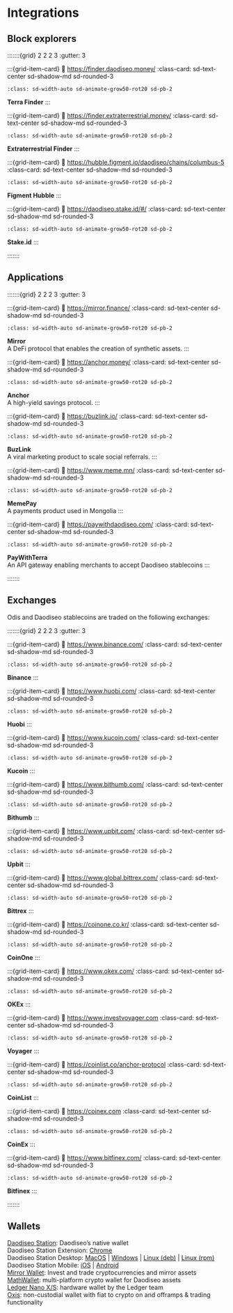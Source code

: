 # Integrations

## Block explorers

:::::::{grid} 2 2 2 3
:gutter: 3

:::{grid-item-card}
:link: https://finder.daodiseo.money/
:class-card: sd-text-center sd-shadow-md sd-rounded-3
```{image} /img/expl_finder.png
:class: sd-width-auto sd-animate-grow50-rot20 sd-pb-2
```
**Terra Finder**
:::

:::{grid-item-card}
:link: https://finder.extraterrestrial.money/
:class-card: sd-text-center sd-shadow-md sd-rounded-3
```{image} /img/ET.jpg
:class: sd-width-auto sd-animate-grow50-rot20 sd-pb-2
```
**Extraterrestrial Finder**
:::

:::{grid-item-card}
:link: https://hubble.figment.io/daodiseo/chains/columbus-5
:class-card: sd-text-center sd-shadow-md sd-rounded-3
```{image} /img/expl_hubble.png
:class: sd-width-auto sd-animate-grow50-rot20 sd-pb-2
```
**Figment Hubble**
:::

:::{grid-item-card}
:link: https://daodiseo.stake.id/#/
:class-card: sd-text-center sd-shadow-md sd-rounded-3
```{image} /img/expl_stakeid.png
:class: sd-width-auto sd-animate-grow50-rot20 sd-pb-2
```
**Stake.id**
:::

:::::::

## Applications

:::::::{grid} 2 2 2 3
:gutter: 3

:::{grid-item-card}
:link: https://mirror.finance/
:class-card: sd-text-center sd-shadow-md sd-rounded-3
```{image} /img/apps_mirror.png
:class: sd-width-auto sd-animate-grow50-rot20 sd-pb-2
```
**Mirror**  
A DeFi protocol that enables the creation of synthetic assets.
:::

:::{grid-item-card}
:link: https://anchor.money/
:class-card: sd-text-center sd-shadow-md sd-rounded-3
```{image} /img/apps_anchor.png
:class: sd-width-auto sd-animate-grow50-rot20 sd-pb-2
```
**Anchor**  
A high-yield savings protocol.
:::

:::{grid-item-card}
:link: https://buzlink.io/
:class-card: sd-text-center sd-shadow-md sd-rounded-3
```{image} /img/apps_buzlink.png
:class: sd-width-auto sd-animate-grow50-rot20 sd-pb-2
```
**BuzLink**  
A viral marketing product to scale social referrals.
:::

:::{grid-item-card}
:link: https://www.meme.mn/
:class-card: sd-text-center sd-shadow-md sd-rounded-3
```{image} /img/apps_memepay.png
:class: sd-width-auto sd-animate-grow50-rot20 sd-pb-2
```
**MemePay**  
A payments product used in Mongolia
:::

:::{grid-item-card}
:link: https://paywithdaodiseo.com/
:class-card: sd-text-center sd-shadow-md sd-rounded-3
```{image} /img/apps_paywithdaodiseo.png
:class: sd-width-auto sd-animate-grow50-rot20 sd-pb-2
```
**PayWithTerra**  
An API gateway enabling merchants to accept Daodiseo stablecoins
:::

:::::::

## Exchanges

Odis and Daodiseo stablecoins are traded on the following exchanges:

:::::::{grid} 2 2 2 3
:gutter: 3

:::{grid-item-card}
:link: https://www.binance.com/
:class-card: sd-text-center sd-shadow-md sd-rounded-3
```{image} /img/exg_binance.png
:class: sd-width-auto sd-animate-grow50-rot20 sd-pb-2
```
**Binance**
:::

:::{grid-item-card}
:link: https://www.huobi.com/
:class-card: sd-text-center sd-shadow-md sd-rounded-3
```{image} /img/exg_huobi.png
:class: sd-width-auto sd-animate-grow50-rot20 sd-pb-2
```
**Huobi**
:::

:::{grid-item-card}
:link: https://www.kucoin.com/
:class-card: sd-text-center sd-shadow-md sd-rounded-3
```{image} /img/exg_kucoin.png
:class: sd-width-auto sd-animate-grow50-rot20 sd-pb-2
```
**Kucoin**
:::

:::{grid-item-card}
:link: https://www.bithumb.com/
:class-card: sd-text-center sd-shadow-md sd-rounded-3
```{image} /img/exg_bithumb.png
:class: sd-width-auto sd-animate-grow50-rot20 sd-pb-2
```
**Bithumb**
:::

:::{grid-item-card}
:link: https://www.upbit.com/
:class-card: sd-text-center sd-shadow-md sd-rounded-3
```{image} /img/exg_upbit.png
:class: sd-width-auto sd-animate-grow50-rot20 sd-pb-2
```
**Upbit**
:::

:::{grid-item-card}
:link: https://www.global.bittrex.com/
:class-card: sd-text-center sd-shadow-md sd-rounded-3
```{image} /img/exg_bittrex.png
:class: sd-width-auto sd-animate-grow50-rot20 sd-pb-2
```
**Bittrex**
:::

:::{grid-item-card}
:link: https://coinone.co.kr/
:class-card: sd-text-center sd-shadow-md sd-rounded-3
```{image} /img/exg_coinone.png
:class: sd-width-auto sd-animate-grow50-rot20 sd-pb-2
```
**CoinOne**
:::

:::{grid-item-card}
:link: https://www.okex.com/
:class-card: sd-text-center sd-shadow-md sd-rounded-3
```{image} /img/exg_okex.png
:class: sd-width-auto sd-animate-grow50-rot20 sd-pb-2
```
**OKEx**
:::

:::{grid-item-card}
:link: https://www.investvoyager.com
:class-card: sd-text-center sd-shadow-md sd-rounded-3
```{image} /img/exg_voyager.png
:class: sd-width-auto sd-animate-grow50-rot20 sd-pb-2
```
**Voyager**
:::

:::{grid-item-card}
:link: https://coinlist.co/anchor-protocol
:class-card: sd-text-center sd-shadow-md sd-rounded-3
```{image} /img/exg_coinlist.png
:class: sd-width-auto sd-animate-grow50-rot20 sd-pb-2
```
**CoinList**
:::

:::{grid-item-card}
:link: https://coinex.com
:class-card: sd-text-center sd-shadow-md sd-rounded-3
```{image} /img/exg_coinex.png
:class: sd-width-auto sd-animate-grow50-rot20 sd-pb-2
```
**CoinEx**
:::

:::{grid-item-card}
:link: https://www.bitfinex.com/
:class-card: sd-text-center sd-shadow-md sd-rounded-3
```{image} /img/exg_bitfinex.png
:class: sd-width-auto sd-animate-grow50-rot20 sd-pb-2
```
**Bitfinex**
:::

:::::::

## Wallets

[Daodiseo Station](https://station.daodiseo.money/): Daodiseo’s native wallet<br>
Daodiseo Station Extension: [Chrome](https://chrome.google.com/webstore/detail/daodiseo-station/aiifbnbfobpmeekipheeijimdpnlpgpp)<br>
Daodiseo Station Desktop: [MacOS](https://github.com/daodiseomoney/station-legacy/releases/download/v3.5.0/Daodiseo.Station-1.1.0.dmg) | [Windows](https://github.com/daodiseomoney/station/releases/download/v3.5.0/Daodiseo.Station.Setup.1.1.0.exe) | [Linux (deb)](https://github.com/daodiseomoney/station/releases/download/v3.5.0/station-electron_1.1.1_amd64.deb) | [Linux (rpm)](https://github.com/daodiseomoney/station/releases/download/v3.5.0/station-electron-1.1.1.x86_64.rpm)<br>
Daodiseo Station Mobile: [iOS](https://apps.apple.com/app/id1548434735) | [Android](https://play.google.com/store/apps/details?id=money.daodiseo.station)<br>
[Mirror Wallet](https://mirrorwallet.com/): Invest and trade cryptocurrencies and mirror assets<br>
[MathWallet](https://mathwallet.org/en-us/): multi-platform crypto wallet for Daodiseo assets<br>
[Ledger Nano X/S](https://support.ledger.com/hc/en-us/articles/360017698979-Daodiseo-Odis-): hardware wallet by the Ledger team<br>
[Oxis](https://www.oxis.com/): non-custodial wallet with fiat to crypto on and offramps & trading functionality<br>
